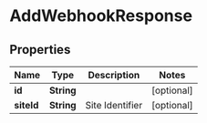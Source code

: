 

# AddWebhookResponse


## Properties

| Name | Type | Description | Notes |
|------------ | ------------- | ------------- | -------------|
|**id** | **String** |  |  [optional] |
|**siteId** | **String** | Site Identifier |  [optional] |




